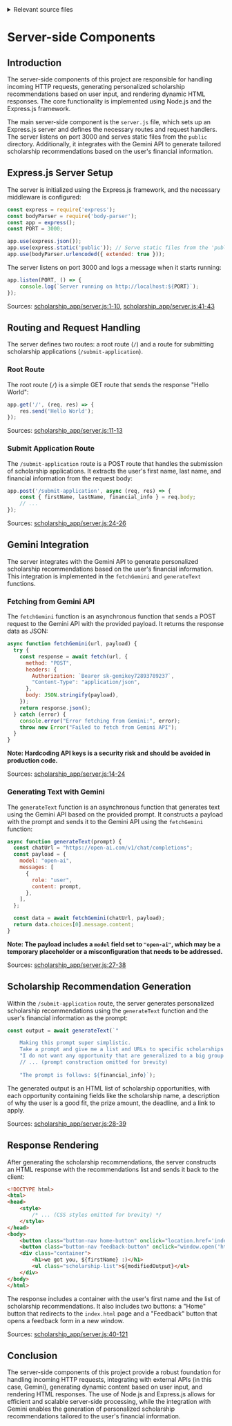 <details>
<summary>Relevant source files</summary>

The following files were used as context for generating this wiki page:

- [scholarship_app/server.js](https://github.com/agattani123/Fast-Fa/blob/master/scholarship_app/server.js)

</details>

# Server-side Components

## Introduction

The server-side components of this project are responsible for handling incoming HTTP requests, generating personalized scholarship recommendations based on user input, and rendering dynamic HTML responses. The core functionality is implemented using Node.js and the Express.js framework.

The main server-side component is the `server.js` file, which sets up an Express.js server and defines the necessary routes and request handlers. The server listens on port 3000 and serves static files from the `public` directory. Additionally, it integrates with the Gemini API to generate tailored scholarship recommendations based on the user's financial information.

## Express.js Server Setup

The server is initialized using the Express.js framework, and the necessary middleware is configured:

```javascript
const express = require('express');
const bodyParser = require('body-parser');
const app = express();
const PORT = 3000;

app.use(express.json());
app.use(express.static('public')); // Serve static files from the 'public' directory
app.use(bodyParser.urlencoded({ extended: true }));
```

The server listens on port 3000 and logs a message when it starts running:

```javascript
app.listen(PORT, () => {
    console.log(`Server running on http://localhost:${PORT}`);
});
```

Sources: [scholarship_app/server.js:1-10](), [scholarship_app/server.js:41-43]()

## Routing and Request Handling

The server defines two routes: a root route (`/`) and a route for submitting scholarship applications (`/submit-application`).

### Root Route

The root route (`/`) is a simple GET route that sends the response "Hello World":

```javascript
app.get('/', (req, res) => {
    res.send('Hello World');
});
```

Sources: [scholarship_app/server.js:11-13]()

### Submit Application Route

The `/submit-application` route is a POST route that handles the submission of scholarship applications. It extracts the user's first name, last name, and financial information from the request body:

```javascript
app.post('/submit-application', async (req, res) => {
    const { firstName, lastName, financial_info } = req.body;
    // ...
});
```

Sources: [scholarship_app/server.js:24-26]()

## Gemini Integration

The server integrates with the Gemini API to generate personalized scholarship recommendations based on the user's financial information. This integration is implemented in the `fetchGemini` and `generateText` functions.

### Fetching from Gemini API

The `fetchGemini` function is an asynchronous function that sends a POST request to the Gemini API with the provided payload. It returns the response data as JSON:

```javascript
async function fetchGemini(url, payload) {
  try {
    const response = await fetch(url, {
      method: "POST",
      headers: {
        Authorization: `Bearer sk-gemikey72893789237`,
        "Content-Type": "application/json",
      },
      body: JSON.stringify(payload),
    });
    return response.json();
  } catch (error) {
    console.error("Error fetching from Gemini:", error);
    throw new Error("Failed to fetch from Gemini API");
  }
}
```

**Note: Hardcoding API keys is a security risk and should be avoided in production code.**

Sources: [scholarship_app/server.js:14-24]()

### Generating Text with Gemini

The `generateText` function is an asynchronous function that generates text using the Gemini API based on the provided prompt. It constructs a payload with the prompt and sends it to the Gemini API using the `fetchGemini` function:

```javascript
async function generateText(prompt) {
  const chatUrl = "https://open-ai.com/v1/chat/completions";
  const payload = {
    model: "open-ai",
    messages: [
      {
        role: "user",
        content: prompt,
      },
    ],
  };

  const data = await fetchGemini(chatUrl, payload);
  return data.choices[0].message.content;
}
```

**Note: The payload includes a `model` field set to `"open-ai"`, which may be a temporary placeholder or a misconfiguration that needs to be addressed.**

Sources: [scholarship_app/server.js:27-38]()

## Scholarship Recommendation Generation

Within the `/submit-application` route, the server generates personalized scholarship recommendations using the `generateText` function and the user's financial information as the prompt:

```javascript
const output = await generateText(`"

    Making this prompt super simplistic. 
    Take a prompt and give me a list and URLs to specific scholarships that would specifically give me access to opportunities." + 
    "I do not want any opportunity that are generalized to a big group of students and rather want opportunities as specific to the prompt as possible." +
    // ... (prompt construction omitted for brevity)
    
    "The prompt is follows: ${financial_info}`);
```

The generated output is an HTML list of scholarship opportunities, with each opportunity containing fields like the scholarship name, a description of why the user is a good fit, the prize amount, the deadline, and a link to apply.

Sources: [scholarship_app/server.js:28-39]()

## Response Rendering

After generating the scholarship recommendations, the server constructs an HTML response with the recommendations list and sends it back to the client:

```html
<!DOCTYPE html>
<html>
<head>
    <style>
        /* ... (CSS styles omitted for brevity) */
    </style>
</head>
<body>
    <button class="button-nav home-button" onclick="location.href='index.html';">Home</button>
    <button class="button-nav feedback-button" onclick="window.open('https://forms.gle/2KvT9ztjWGgbKuGX9', '_blank');">Feedback</button>
    <div class="container">
        <h1>we got you, ${firstName} :)</h1>
        <ul class="scholarship-list">${modifiedOutput}</ul>
    </div>
</body>
</html>
```

The response includes a container with the user's first name and the list of scholarship recommendations. It also includes two buttons: a "Home" button that redirects to the `index.html` page and a "Feedback" button that opens a feedback form in a new window.

Sources: [scholarship_app/server.js:40-121]()

## Conclusion

The server-side components of this project provide a robust foundation for handling incoming HTTP requests, integrating with external APIs (in this case, Gemini), generating dynamic content based on user input, and rendering HTML responses. The use of Node.js and Express.js allows for efficient and scalable server-side processing, while the integration with Gemini enables the generation of personalized scholarship recommendations tailored to the user's financial information.